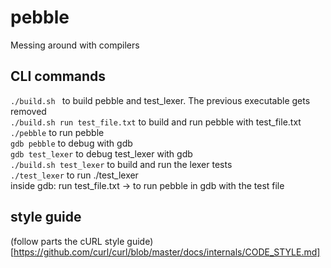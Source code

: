 # pebble
Messing around with compilers

## CLI commands
```./build.sh ``` to build pebble and test_lexer. The previous executable gets removed \
```./build.sh run test_file.txt``` to build and run pebble with test_file.txt \
```./pebble``` to run pebble \
```gdb pebble``` to debug with gdb \
```gdb test_lexer``` to debug test_lexer with gdb \
```./build.sh test_lexer``` to build and run the lexer tests \
```./test_lexer``` to run ./test_lexer \
inside gdb: run test_file.txt -> to run pebble in gdb with the test file 

## style guide
(follow parts the cURL style guide)[https://github.com/curl/curl/blob/master/docs/internals/CODE_STYLE.md]

